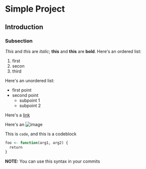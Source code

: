 # Simple Project

## Introduction

### Subsection
*This* and _this_ are *italic*; **this** and __this__ are **bold**.
Here's an ordered list:
1. first
1. secon
1. third

Here's an unordered list:
- first point
- second point
  - subpoint 1
  - subpoint 2

Here's a [link](https://github.com/jacob-roth)

Here's an ![image](wiz.png)

This is `code`, and this is a codeblock
```R
foo <- function(arg1, arg2) {
  return
}
```

**NOTE:** You can use this syntax in your commits
